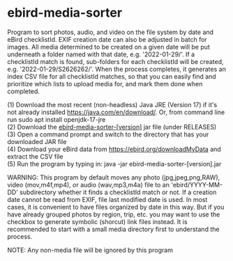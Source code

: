 # ebird-media-sorter
Program to sort photos, audio, and video on the file system by date and eBird checklistId. EXIF creation date can also be adjusted in batch for images. All media determined to be created on a given date will be put underneath a folder named with that date, e.g. '2022-01-29/'. If a checklistId match is found, sub-folders for each checklistId will be created, e.g. '2022-01-29/S2626262/'. When the process completes, it generates an index CSV file for all checklistId matches, so that you can easily find and prioritize which lists to upload media for, and mark them done when completed.

(1) Download the most recent (non-headless) Java JRE (Version 17) if it's not already installed https://java.com/en/download/. Or, from command line run 
    sudo apt install openjdk-17-jre<br/>
(2) Download the <a href="https://github.com/seabamirum/ebird-media-sorter/releases"> ebird-media-sorter-[version]</a> jar file (under RELEASES)<br/>
(3) Open a command prompt and switch to the directory that has your downloaded JAR file<br/>
(4) Download your eBird data from https://ebird.org/downloadMyData and extract the CSV file<br/>
(5) Run the program by typing in: java -jar ebird-media-sorter-[version].jar<br/>

WARNING: This program by default moves any photo (jpg,jpeg,png,RAW), video (mov,m4f,mp4), or audio (wav,mp3,m4a) file to an 'ebird/YYYY-MM-DD' subdirectory  whether it finds a checklistId match or not. If a creation date cannot be read from EXIF, file last modified date is used. In most cases, it is convenient to have files organized by date in this way. But if you have already grouped photos by region, trip, etc. you may want to use the checkbox to generate symbolic (shorcut) link files instead. It is recommended to start with a small media directory first to understand the process. 

NOTE: Any non-media file will be ignored by this program
